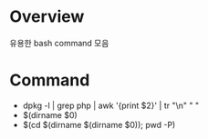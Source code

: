 # Overview
유용한 bash command 모음

# Command
* dpkg -l | grep php | awk '{print $2}' | tr "\n" " "
* $(dirname $0)
* $(cd $(dirname $(dirname $0)); pwd -P)
